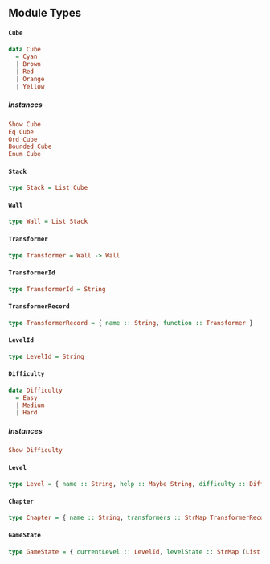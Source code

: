 ## Module Types

#### `Cube`

``` purescript
data Cube
  = Cyan
  | Brown
  | Red
  | Orange
  | Yellow
```

##### Instances
``` purescript
Show Cube
Eq Cube
Ord Cube
Bounded Cube
Enum Cube
```

#### `Stack`

``` purescript
type Stack = List Cube
```

#### `Wall`

``` purescript
type Wall = List Stack
```

#### `Transformer`

``` purescript
type Transformer = Wall -> Wall
```

#### `TransformerId`

``` purescript
type TransformerId = String
```

#### `TransformerRecord`

``` purescript
type TransformerRecord = { name :: String, function :: Transformer }
```

#### `LevelId`

``` purescript
type LevelId = String
```

#### `Difficulty`

``` purescript
data Difficulty
  = Easy
  | Medium
  | Hard
```

##### Instances
``` purescript
Show Difficulty
```

#### `Level`

``` purescript
type Level = { name :: String, help :: Maybe String, difficulty :: Difficulty, initial :: Wall, target :: Wall }
```

#### `Chapter`

``` purescript
type Chapter = { name :: String, transformers :: StrMap TransformerRecord, levels :: StrMap Level }
```

#### `GameState`

``` purescript
type GameState = { currentLevel :: LevelId, levelState :: StrMap (List String) }
```


